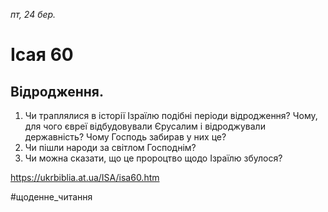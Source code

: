 
_пт, 24 бер._

# Ісая 60

## Відродження.
1. Чи траплялися в історії Ізраїлю подібні періоди відродження? Чому, для чого євреї відбудовували Єрусалим і відроджували державність? Чому Господь забирав у них це?
2. Чи пішли народи за світлом Господнім?
3. Чи можна сказати, що це пророцтво щодо Ізраїлю збулося?

https://ukrbiblia.at.ua/ISA/isa60.htm 

#щоденне_читання

